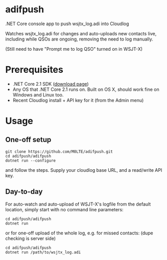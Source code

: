 # adifpush
.NET Core console app to push wsjtx_log.adi into Cloudlog 

Watches wsjtx_log.adi for changes and auto-uploads new contacts live, including while QSOs are ongoing, removing the need to log manually.

(Still need to have "Prompt me to log QSO" turned on in WSJT-X)

# Prerequisites
- .NET Core 2.1 SDK ([download page](https://dotnet.microsoft.com/download/dotnet-core/2.1))
- Any OS that .NET Core 2.1 runs on. Built on OS X, should work fine on Windows and Linux too.
- Recent Cloudlog install + API key for it (from the Admin menu)

# Usage
## One-off setup
```
git clone https://github.com/M0LTE/adifpush.git
cd adifpush/adifpush
dotnet run --configure
```
and follow the steps. Supply your cloudlog base URL, and a read/write API key.

## Day-to-day
For auto-watch and auto-upload of WSJT-X's logfile from the default location, simply start with no command line parameters:
```
cd adifpush/adifpush
dotnet run
```

or for one-off upload of the whole log, e.g. for missed contacts: (dupe checking is server side)
```
cd adifpush/adifpush
dotnet run /path/to/wsjtx_log.adi
```
